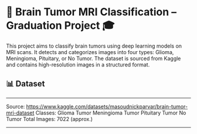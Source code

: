 # 🧠 Brain Tumor MRI Classification – Graduation Project 🎓 
This project aims to classify brain tumors using deep learning models on MRI scans. It detects and categorizes images into four types: Glioma, Meningioma, Pituitary, or No Tumor. The dataset is sourced from Kaggle and contains high-resolution images in a structured format.

## 📊 Dataset
- - - 
Source: https://www.kaggle.com/datasets/masoudnickparvar/brain-tumor-mri-dataset 
Classes:
Glioma Tumor
Meningioma Tumor
Pituitary Tumor
No Tumor
Total Images: 7022 (approx.)
- - - 



